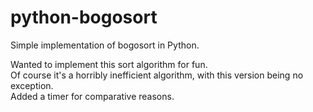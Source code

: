 # python-bogosort
Simple implementation of bogosort in Python. 

Wanted to implement this sort algorithm for fun.\
Of course it's a horribly inefficient algorithm, with this version being no exception.\
Added a timer for comparative reasons. 
